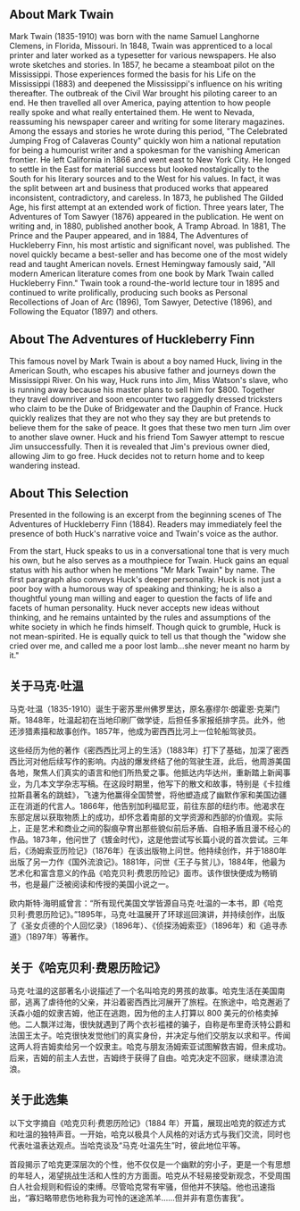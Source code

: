 ## About Mark Twain

Mark Twain (1835-1910) was born with the name Samuel Langhorne Clemens, in Florida, Missouri. In 1848, Twain was apprenticed to a local printer and later worked as a typesetter for various newspapers. He also wrote sketches and stories. In 1857, he became a steamboat pilot on the Mississippi. Those experiences formed the basis for his Life on the Mississippi (1883) and deepened the Mississippi's influence on his writing thereafter. The outbreak of the Civil War brought his piloting career to an end. He then travelled all over America, paying attention to how people really spoke and what really entertained them. He went to Nevada, reassuming his newspaper career and writing for some literary magazines. Among the essays and stories he wrote during this period, "The Celebrated Jumping Frog of Calaveras County" quickly won him a national reputation for being a humourist writer and a spokesman for the vanishing American frontier. He left California in 1866 and went east to New York City. He longed to settle in the East for material success but looked nostalgically to the South for his literary sources and to the West for his values. In fact, it was the split between art and business that produced works that appeared inconsistent, contradictory, and careless. In 1873, he published The Gilded Age, his first attempt at an extended work of fiction. Three years later, The Adventures of Tom Sawyer (1876) appeared in the publication. He went on writing and, in 1880, published another book, A Tramp Abroad. In 1881, The Prince and the Pauper appeared, and in 1884, The Adventures of Huckleberry Finn, his most artistic and significant novel, was published. The novel quickly became a best-seller and has become one of the most widely read and taught American novels. Ernest Hemingway famously said, "All modern American literature comes from one book by Mark Twain called Huckleberry Finn." Twain took a round-the-world lecture tour in 1895 and continued to write prolifically, producing such books as Personal Recollections of Joan of Arc (1896), Tom Sawyer, Detective
(1896), and Following the Equator (1897) and others.

## About The Adventures of Huckleberry Finn

This famous novel by Mark Twain is about a boy named Huck, living in the American South, who escapes his abusive father and journeys down the Mississippi River. On his way, Huck runs into Jim, Miss Watson's slave, who is running away because his master plans to sell him for $800.
Together they travel downriver and soon encounter two raggedly dressed tricksters who claim to be the Duke of Bridgewater and the Dauphin of France. Huck quickly realizes that they are not who they say they are but pretends to believe them for the sake of peace. It goes that these two men turn Jim over to another slave owner. Huck and his friend Tom Sawyer attempt to rescue Jim unsuccessfully. Then it is revealed that Jim's previous owner died, allowing Jim to go free. Huck decides not to return home and to keep wandering instead.
## About This Selection

Presented in the following is an excerpt from the beginning scenes of The Adventures of Huckleberry Finn (1884). Readers may immediately feel the presence of both Huck's narrative voice and Twain's voice as the author. 

From the start, Huck speaks to us in a conversational tone that is very much his own, but he also serves as a mouthpiece for Twain. Huck gains an equal status with his author when he mentions "Mr Mark Twain" by name. The first paragraph also conveys Huck's deeper personality. Huck is not just a poor boy with a humorous way of speaking and thinking; he is also a thoughtful young man willing and eager to question the facts of life and facets of human personality. Huck never accepts new ideas without thinking, and he remains untainted by the rules and assumptions of the white society in which he finds himself. Though quick to grumble, Huck is not mean-spirited. He is equally quick to tell us that though the "widow she cried over me, and called me a poor lost lamb...she never meant no harm by it."

## 关于马克·吐温

马克·吐温（1835-1910）诞生于密苏里州佛罗里达，原名塞缪尔·朗霍恩·克莱门斯。1848年，吐温起初在当地印刷厂做学徒，后担任多家报纸排字员。此外，他还涉猎素描和故事创作。1857年，他成为密西西比河上一位轮船驾驶员。

这些经历为他的著作《密西西比河上的生活》（1883年）打下了基础，加深了密西西比河对他后续写作的影响。内战的爆发终结了他的驾驶生涯，此后，他周游美国各地，聚焦人们真实的语言和他们所热爱之事。他抵达内华达州，重新踏上新闻事业，为几本文学杂志写稿。在这段时期里，他写下的散文和故事，特别是《卡拉维拉斯县著名的跳蛙》，飞速为他赢得全国赞誉，将他塑造成了幽默作家和美国边疆正在消逝的代言人。1866年，他告别加利福尼亚，前往东部的纽约市。他渴求在东部定居以获取物质上的成功，却怀念着南部的文学资源和西部的价值观。实际上，正是艺术和商业之间的裂痕孕育出那些貌似前后矛盾、自相矛盾且漫不经心的作品。1873年，他问世了《镀金时代》，这是他尝试写长篇小说的首次尝试。三年后，《汤姆索亚历险记》（1876年）在该出版物上问世。他持续创作，并于1880年出版了另一力作《国外流浪记》。1881年，问世《王子与贫儿》，1884年，他最为艺术化和富含意义的作品《哈克贝利·费恩历险记》面市。该作很快便成为畅销书，也是最广泛被阅读和传授的美国小说之一。

欧内斯特·海明威曾言：“所有现代美国文学皆源自马克·吐温的一本书，即《哈克贝利·费恩历险记》。”1895年，马克·吐温展开了环球巡回演讲，并持续创作，出版了《圣女贞德的个人回忆录》（1896年）、《侦探汤姆索亚》（1896年）和《追寻赤道》（1897年）等著作。

## 关于《哈克贝利·费恩历险记》 

马克·吐温的这部著名小说描述了一个名叫哈克的男孩的故事。哈克生活在美国南部，逃离了虐待他的父亲，并沿着密西西比河展开了旅程。在旅途中，哈克邂逅了沃森小姐的奴隶吉姆，他正在逃跑，因为他的主人打算以 800 美元的价格卖掉他。二人飘洋过海，很快就遇到了两个衣衫褴褛的骗子，自称是布里奇沃特公爵和法国王太子。哈克很快发觉他们的真实身份，并决定与他们交朋友以求和平。传闻这两人将吉姆卖给另一个奴隶主。哈克与朋友汤姆索亚试图解救吉姆，但未成功。后来，吉姆的前主人去世，吉姆终于获得了自由。哈克决定不回家，继续漂泊流浪。 

## 关于此选集

以下文字摘自《哈克贝利·费恩历险记》（1884 年）开篇，展现出哈克的叙述方式和吐温的独特声音。一开始，哈克以极具个人风格的对话方式与我们交流，同时也代表吐温表达观点。当哈克谈及“马克·吐温先生”时，彼此地位平等。

首段揭示了哈克更深层次的个性，他不仅仅是一个幽默的穷小子，更是一个有思想的年轻人，渴望挑战生活和人性的方方面面。哈克从不轻易接受新观念，不受周围白人社会规则和假设的束缚。尽管哈克常有牢骚，但他并不狭隘。他也迅速指出，“寡妇略带悲伤地称我为可怜的迷途羔羊……但并非有意伤害我”。